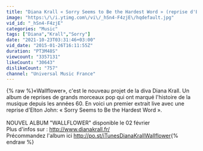 ```yaml
---
title: "Diana Krall « Sorry Seems to Be the Hardest Word » (reprise d'Elton John)"
image: "https:\/\/i.ytimg.com\/vi\/_hSn4-F4zjE\/hqdefault.jpg"
vid_id: "_hSn4-F4zjE"
categories: "Music"
tags: ["Diana","Krall","Sorry"]
date: "2021-10-23T03:31:46+03:00"
vid_date: "2015-01-26T16:11:55Z"
duration: "PT3M48S"
viewcount: "3357131"
likeCount: "30643"
dislikeCount: "757"
channel: "Universal Music France"
---
```

{% raw %}«Wallflower», c'est le nouveau projet de la diva Diana Krall. Un album de reprises de grands morceaux pop qui ont marqué l'histoire de la musique depuis les années 60. En voici un premier extrait live avec une reprise d'Elton John: « Sorry Seems to Be the Hardest Word ».<br /><br />NOUVEL ALBUM &quot;WALLFLOWER&quot; disponible le 02 février<br />Plus d'infos sur : <a rel="nofollow" target="blank" href="http://www.dianakrall.fr/">http://www.dianakrall.fr/</a><br />Précommandez l'album ici <a rel="nofollow" target="blank" href="http://po.st/iTunesDianaKrallWallflower">http://po.st/iTunesDianaKrallWallflower</a>{% endraw %}
